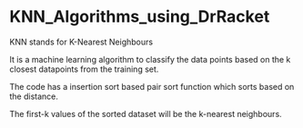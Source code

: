 # KNN_Algorithms_using_DrRacket

KNN stands for K-Nearest Neighbours

It is a machine learning algorithm to classify the data points based on the k closest datapoints from the training set.

The code has a insertion sort based pair sort function which sorts based on the distance.


The first-k values of the sorted dataset will be the k-nearest neighbours.
